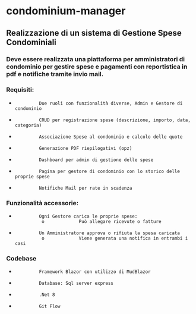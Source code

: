 # condominium-manager

## Realizzazione di un sistema di Gestione Spese Condominiali

### Deve essere realizzata una piattaforma per amministratori di condominio per gestire spese e pagamenti con reportistica in pdf e notifiche tramite invio mail.

### Requisiti:

-              Due ruoli con funzionalità diverse, Admin e Gestore di condominio
-              CRUD per registrazione spese (descrizione, importo, data, categoria)
-              Associazione Spese al condominio e calcolo delle quote
-              Generazione PDF riepilogativi (opz)
-              Dashboard per admin di gestione delle spese
-              Pagina per gestore di condominio con lo storico delle proprie spese
-              Notifiche Mail per rate in scadenza
 

### Funzionalità accessorie:

-              Ogni Gestore carica le proprie spese:
                o             Può allegare ricevute o fatture

-              Un Amministratore approva o rifiuta la spesa caricata
                o             Viene generata una notifica in entrambi i casi
 

### Codebase

-              Framework Blazor con utilizzo di MudBlazor
-              Database: Sql server express
-              .Net 8
-              Git Flow

